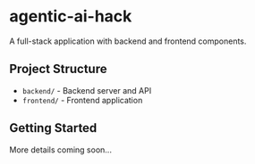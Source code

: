 # agentic-ai-hack

A full-stack application with backend and frontend components.

## Project Structure

- `backend/` - Backend server and API
- `frontend/` - Frontend application

## Getting Started

More details coming soon...